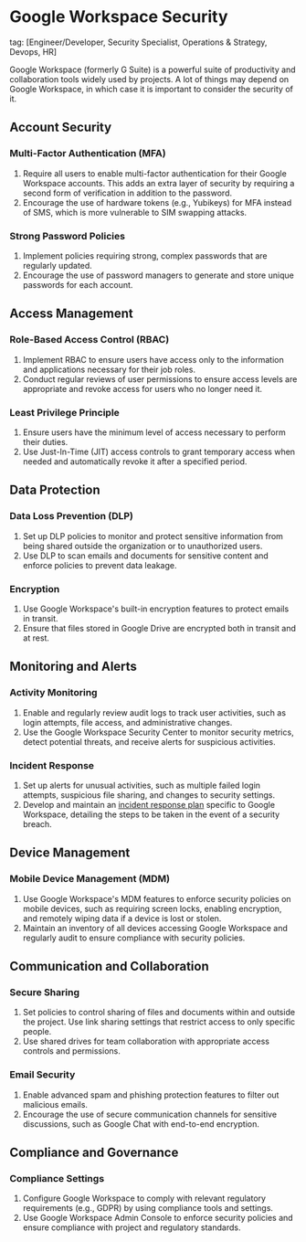 # Google Workspace Security

tag: [Engineer/Developer, Security Specialist, Operations & Strategy, Devops, HR]

Google Workspace (formerly G Suite) is a powerful suite of productivity and collaboration tools widely used by projects. A lot of things may depend on Google Workspace, in which case it is important to consider the security of it.

## Account Security

### Multi-Factor Authentication (MFA)

1. Require all users to enable multi-factor authentication for their Google Workspace accounts. This adds an extra layer of security by requiring a second form of verification in addition to the password.
2. Encourage the use of hardware tokens (e.g., Yubikeys) for MFA instead of SMS, which is more vulnerable to SIM swapping attacks.

### Strong Password Policies

1. Implement policies requiring strong, complex passwords that are regularly updated.
2. Encourage the use of password managers to generate and store unique passwords for each account.

## Access Management

### Role-Based Access Control (RBAC)

1. Implement RBAC to ensure users have access only to the information and applications necessary for their job roles.
2. Conduct regular reviews of user permissions to ensure access levels are appropriate and revoke access for users who no longer need it.

### Least Privilege Principle

1. Ensure users have the minimum level of access necessary to perform their duties.
2. Use Just-In-Time (JIT) access controls to grant temporary access when needed and automatically revoke it after a specified period.

## Data Protection

### Data Loss Prevention (DLP)

1. Set up DLP policies to monitor and protect sensitive information from being shared outside the organization or to unauthorized users.
2. Use DLP to scan emails and documents for sensitive content and enforce policies to prevent data leakage.

### Encryption

1. Use Google Workspace's built-in encryption features to protect emails in transit.
2. Ensure that files stored in Google Drive are encrypted both in transit and at rest.

## Monitoring and Alerts

### Activity Monitoring

1. Enable and regularly review audit logs to track user activities, such as login attempts, file access, and administrative changes.
2. Use the Google Workspace Security Center to monitor security metrics, detect potential threats, and receive alerts for suspicious activities.

### Incident Response

1. Set up alerts for unusual activities, such as multiple failed login attempts, suspicious file sharing, and changes to security settings.
2. Develop and maintain an [incident response plan](../incident-management/README) specific to Google Workspace, detailing the steps to be taken in the event of a security breach.

## Device Management

### Mobile Device Management (MDM)

1. Use Google Workspace's MDM features to enforce security policies on mobile devices, such as requiring screen locks, enabling encryption, and remotely wiping data if a device is lost or stolen.
2. Maintain an inventory of all devices accessing Google Workspace and regularly audit to ensure compliance with security policies.

## Communication and Collaboration

### Secure Sharing

1. Set policies to control sharing of files and documents within and outside the project. Use link sharing settings that restrict access to only specific people.
2. Use shared drives for team collaboration with appropriate access controls and permissions.

### Email Security

1. Enable advanced spam and phishing protection features to filter out malicious emails.
2. Encourage the use of secure communication channels for sensitive discussions, such as Google Chat with end-to-end encryption.

## Compliance and Governance

### Compliance Settings

1. Configure Google Workspace to comply with relevant regulatory requirements (e.g., GDPR) by using compliance tools and settings.
2. Use Google Workspace Admin Console to enforce security policies and ensure compliance with project and regulatory standards.
